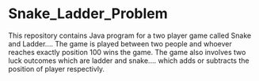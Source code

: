 # Snake_Ladder_Problem
This repository contains Java program for a two player game called Snake and Ladder.... 
The game is played between two people and whoever reaches exactly position 100 wins the game.
The game also involves two luck outcomes which are ladder and snake.... which adds or subtracts the position of player respectivly.
